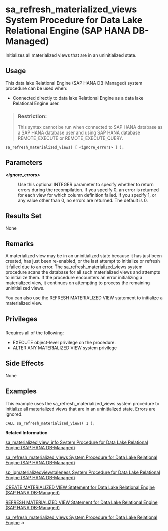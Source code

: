 <!-- loio3b20ca4caa7e4ecb9000e15b95d23644 -->

# sa\_refresh\_materialized\_views System Procedure for Data Lake Relational Engine \(SAP HANA DB-Managed\)

Initializes all materialized views that are in an uninitialized state.



<a name="loio3b20ca4caa7e4ecb9000e15b95d23644__section_dh4_3db_1yb"/>

## Usage

This data lake Relational Engine \(SAP HANA DB-Managed\) system procedure can be used when:

-   Connected directly to data lake Relational Engine as a data lake Relational Engine user.

> ### Restriction:  
> This syntax cannot be run when connected to SAP HANA database as a SAP HANA database user and using SAP HANA database REMOTE\_EXECUTE or REMOTE\_EXECUTE\_QUERY.



```
sa_refresh_materialized_views( [ <ignore_errors> ] );
```



<a name="loio3b20ca4caa7e4ecb9000e15b95d23644__section_tqq_jyd_srb"/>

## Parameters


<dl>
<dt><b>

*<ignore\_errors\>* 

</b></dt>
<dd>

Use this optional INTEGER parameter to specify whether to return errors during the recompilation. If you specify 0, an error is returned for each view for which column definition failed. If you specify 1, or any value other than 0, no errors are returned. The default is 0.



</dd>
</dl>



<a name="loio3b20ca4caa7e4ecb9000e15b95d23644__section_txq_vsl_zyb"/>

## Results Set

None



<a name="loio3b20ca4caa7e4ecb9000e15b95d23644__section_gtr_2zd_srb"/>

## Remarks

A materialized view may be in an uninitialized state because it has just been created, has just been re-enabled, or the last attempt to initialize or refresh it failed due to an error. The sa\_refresh\_materialized\_views system procedure scans the database for all such materialized views and attempts to initialize them. If the procedure encounters an error initializing a materialized view, it continues on attempting to process the remaining uninitialized views.

You can also use the REFRESH MATERIALIZED VIEW statement to initialize a materialized view.



<a name="loio3b20ca4caa7e4ecb9000e15b95d23644__section_pcw_fy1_1yb"/>

## Privileges



### 

Requires all of the following:

-   EXECUTE object-level privilege on the procedure.
-   ALTER ANY MATERIALIZED VIEW system privilege



<a name="loio3b20ca4caa7e4ecb9000e15b95d23644__section_ogl_fzd_srb"/>

## Side Effects

None



## Examples

This example uses the sa\_refresh\_materialized\_views system procedure to initialize all materialized views that are in an uninitialized state. Errors are ignored.

```
CALL sa_refresh_materialized_views( 1 );
```

**Related Information**  


[sa\_materialized\_view\_info System Procedure for Data Lake Relational Engine \(SAP HANA DB-Managed\)](sa-materialized-view-info-system-procedure-for-data-lake-relational-engine-sap-hana-db-ma-7897509.md "Returns information about the specified materialized views.")

[sa\_refresh\_materialized\_views System Procedure for Data Lake Relational Engine \(SAP HANA DB-Managed\)](sa-refresh-materialized-views-system-procedure-for-data-lake-relational-engine-sap-hana-d-3b20ca4.md "Initializes all materialized views that are in an uninitialized state.")

[sp\_iqmaterializedviewstaleness System Procedure for Data Lake Relational Engine \(SAP HANA DB-Managed\)](sp-iqmaterializedviewstaleness-system-procedure-for-data-lake-relational-engine-sap-hana-0342f57.md "Displays staleness information about the visible version of a materialized view.")

[CREATE MATERIALIZED VIEW Statement for Data Lake Relational Engine \(SAP HANA DB-Managed\)](../030-sql-statements/create-materialized-view-statement-for-data-lake-relational-engine-sap-hana-db-managed-816c0ee.md "Creates a materialized view.")

[REFRESH MATERIALIZED VIEW Statement for Data Lake Relational Engine \(SAP HANA DB-Managed\)](../030-sql-statements/refresh-materialized-view-statement-for-data-lake-relational-engine-sap-hana-db-managed-817277b.md "Initializes or refreshes the data in a materialized view by executing its query definition.")

[sa_refresh_materialized_views System Procedure for Data Lake Relational Engine](https://help.sap.com/viewer/19b3964099384f178ad08f2d348232a9/2023_4_QRC/en-US/8176eeb16ce21014bfc7bbd9e39afbab.html "Initializes all materialized views that are in an uninitialized state.") :arrow_upper_right:

